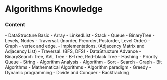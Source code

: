 # Algorithms Knowledge

<h3 id="content">Content</h3>
- DataStructure Basic
  - Array
  - LinkedList
  - Stack
  - Queue
  - BinaryTree
    - Levels, Nodes
    - Traversal. (Inorder, Preorder, Postorder, Level Order)
  - Graph
    - vertex and edge.
    - Implementations. (Adjacency Matrix and Adjacency List)
    - Traversal. (BFS, DFS)
- DataStructure Advance
  - BinarySearch Tree, AVL Tree
  - B-Tree, Red–black Tree	
  - Hashing
  - Priority Queue
  - String
- Algorithm Analysis
- Algorithm
  - Sort
  - Search
  - Graph
  - Bit Algorithms
  - Mathematical Algorithms
- Algorithm paradigm
  - Greedy
  - Dynamic programming
  - Divide and Conquer
  - Backtracking




